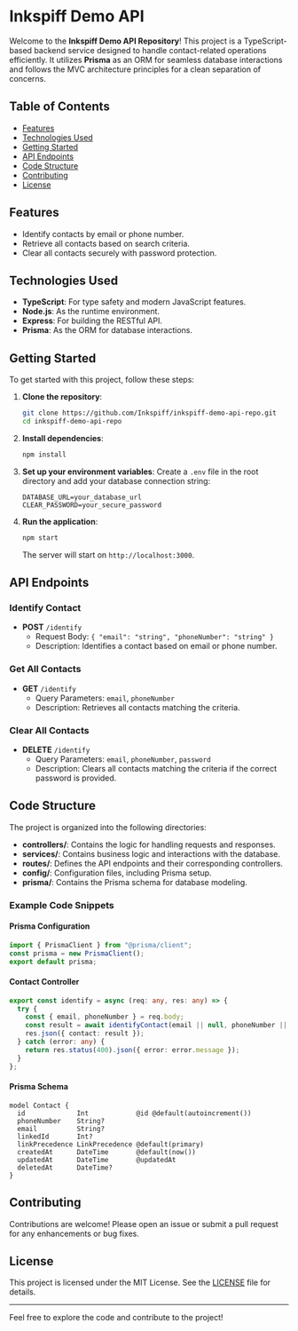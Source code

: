 # Inkspiff Demo API

Welcome to the **Inkspiff Demo API Repository**! This project is a TypeScript-based backend service designed to handle contact-related operations efficiently. It utilizes **Prisma** as an ORM for seamless database interactions and follows the MVC architecture principles for a clean separation of concerns.

## Table of Contents
- [Features](#features)
- [Technologies Used](#technologies-used)
- [Getting Started](#getting-started)
- [API Endpoints](#api-endpoints)
- [Code Structure](#code-structure)
- [Contributing](#contributing)
- [License](#license)

## Features
- Identify contacts by email or phone number.
- Retrieve all contacts based on search criteria.
- Clear all contacts securely with password protection.

## Technologies Used
- **TypeScript**: For type safety and modern JavaScript features.
- **Node.js**: As the runtime environment.
- **Express**: For building the RESTful API.
- **Prisma**: As the ORM for database interactions.

## Getting Started
To get started with this project, follow these steps:

1. **Clone the repository**:
   ```bash
   git clone https://github.com/Inkspiff/inkspiff-demo-api-repo.git
   cd inkspiff-demo-api-repo
   ```

2. **Install dependencies**:
   ```bash
   npm install
   ```

3. **Set up your environment variables**:
   Create a `.env` file in the root directory and add your database connection string:
   ```plaintext
   DATABASE_URL=your_database_url
   CLEAR_PASSWORD=your_secure_password
   ```

4. **Run the application**:
   ```bash
   npm start
   ```
   The server will start on `http://localhost:3000`.

## API Endpoints
### Identify Contact
- **POST** `/identify`
  - Request Body: `{ "email": "string", "phoneNumber": "string" }`
  - Description: Identifies a contact based on email or phone number.

### Get All Contacts
- **GET** `/identify`
  - Query Parameters: `email`, `phoneNumber`
  - Description: Retrieves all contacts matching the criteria.

### Clear All Contacts
- **DELETE** `/identify`
  - Query Parameters: `email`, `phoneNumber`, `password`
  - Description: Clears all contacts matching the criteria if the correct password is provided.

## Code Structure
The project is organized into the following directories:
- **controllers/**: Contains the logic for handling requests and responses.
- **services/**: Contains business logic and interactions with the database.
- **routes/**: Defines the API endpoints and their corresponding controllers.
- **config/**: Configuration files, including Prisma setup.
- **prisma/**: Contains the Prisma schema for database modeling.

### Example Code Snippets
#### Prisma Configuration
```typescript
import { PrismaClient } from "@prisma/client";
const prisma = new PrismaClient();
export default prisma;
```

#### Contact Controller
```typescript
export const identify = async (req: any, res: any) => {
  try {
    const { email, phoneNumber } = req.body;
    const result = await identifyContact(email || null, phoneNumber || null);
    res.json({ contact: result });
  } catch (error: any) {
    return res.status(400).json({ error: error.message });
  }
};
```

#### Prisma Schema
```prisma
model Contact {
  id             Int            @id @default(autoincrement())
  phoneNumber    String?
  email          String?
  linkedId       Int?
  linkPrecedence LinkPrecedence @default(primary)
  createdAt      DateTime       @default(now())
  updatedAt      DateTime       @updatedAt
  deletedAt      DateTime?
}
```

## Contributing
Contributions are welcome! Please open an issue or submit a pull request for any enhancements or bug fixes.

## License
This project is licensed under the MIT License. See the [LICENSE](LICENSE) file for details.

---

Feel free to explore the code and contribute to the project!
